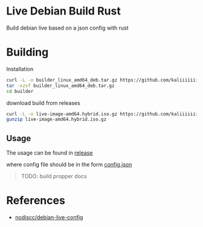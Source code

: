 # Live Debian Build Rust
Build debian live based on a json config with rust

# Building

Installation
```bash
curl -L -o builder_linux_amd64_deb.tar.gz https://github.com/kaliiiiiiiiii/LiveDebR/releases/latest/download/builder_linux_amd64_deb.tar.gz
tar -xzvf builder_linux_amd64_deb.tar.gz
cd builder
```

download build from releases
```bash
curl -L -o live-image-amd64.hybrid.iso.gz https://github.com/kaliiiiiiiiii/LiveDebR/releases/latest/download/live-image-amd64.hybrid.iso.gz
gunzip live-image-amd64.hybrid.iso.gz
```

## Usage
The usage can be found in [release](https://github.com/kaliiiiiiiiii/LiveDebR/releases/latest)

where config file should be in the form [config.json](https://github.com/kaliiiiiiiiii/LiveDebR/blob/main/config.json)

> TODO: build propper docs

# References

- [nodiscc/debian-live-config](https://github.com/nodiscc/debian-live-config)